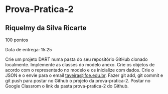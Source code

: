 # Prova-Pratica-2
## Riquelmy da Silva Ricarte

100 pontos

Data de entrega: 15:25

Crie um projeto DART numa pasta do seu repositório GitHub clonado localmente.
Implemente as classes do modelo anexo. 
Crie os objetos de acordo com o representado no modelo e os inicialize com dados.
Crie o JSON e o envie para o email taveira@ifce.edu.br. 
Fazer git add, git commit e git push para postar no Github o projeto da prova-pratica-2.
Postar no Google Classrom o link da pasta prova-pratica-2 do Github.
